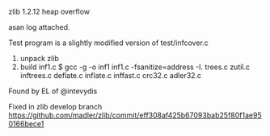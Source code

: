 zlib 1.2.12 heap overflow

asan log attached.

Test program is a slightly modified version of test/infcover.c

1. unpack zlib
2. build inf1.c
$ gcc   -g -o  inf1 inf1.c -fsanitize=address -I.  trees.c zutil.c inftrees.c deflate.c inflate.c inffast.c crc32.c adler32.c

Found by EL of @intevydis


Fixed in zlib develop branch https://github.com/madler/zlib/commit/eff308af425b67093bab25f80f1ae950166bece1
